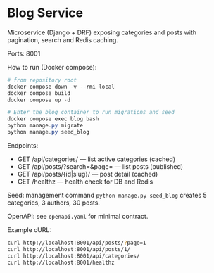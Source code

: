 # Blog Service

Microservice (Django + DRF) exposing categories and posts with pagination, search and Redis caching.

Ports: 8001

How to run (Docker compose):

```powershell
# from repository root
docker compose down -v --rmi local
docker compose build
docker compose up -d

# Enter the blog container to run migrations and seed
docker compose exec blog bash
python manage.py migrate
python manage.py seed_blog
```

Endpoints:
- GET /api/categories/ — list active categories (cached)
- GET /api/posts/?search=&page= — list posts (published)
- GET /api/posts/{id|slug}/ — post detail (cached)
- GET /healthz — health check for DB and Redis

Seed: management command `python manage.py seed_blog` creates 5 categories, 3 authors, 30 posts.

OpenAPI: see `openapi.yaml` for minimal contract.

Example cURL:

```bash
curl http://localhost:8001/api/posts/?page=1
curl http://localhost:8001/api/posts/1/
curl http://localhost:8001/api/categories/
curl http://localhost:8001/healthz
```

